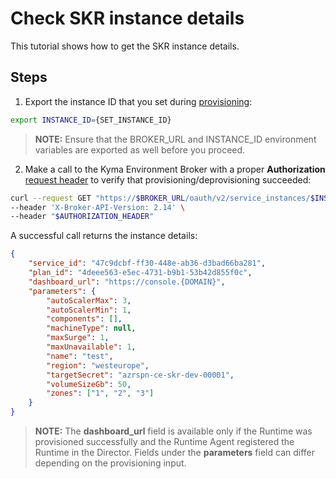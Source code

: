 # Check SKR instance details

This tutorial shows how to get the SKR instance details.

## Steps

1. Export the instance ID that you set during [provisioning](./08-01-provisioning-kyma-environment.md):

```bash
export INSTANCE_ID={SET_INSTANCE_ID}
```

> **NOTE:** Ensure that the BROKER_URL and INSTANCE_ID environment variables are exported as well before you proceed.

2. Make a call to the Kyma Environment Broker with a proper **Authorization** [request header](./03-05-authorization.md) to verify that provisioning/deprovisioning succeeded:

```bash
curl --request GET "https://$BROKER_URL/oauth/v2/service_instances/$INSTANCE_ID" \
--header 'X-Broker-API-Version: 2.14' \
--header "$AUTHORIZATION_HEADER"
```

A successful call returns the instance details:

```json
{
    "service_id": "47c9dcbf-ff30-448e-ab36-d3bad66ba281",
    "plan_id": "4deee563-e5ec-4731-b9b1-53b42d855f0c",
    "dashboard_url": "https://console.{DOMAIN}",
    "parameters": {
        "autoScalerMax": 3,
        "autoScalerMin": 1,
        "components": [],
        "machineType": null,
        "maxSurge": 1,
        "maxUnavailable": 1,
        "name": "test",
        "region": "westeurope",
        "targetSecret": "azrspn-ce-skr-dev-00001",
        "volumeSizeGb": 50,
        "zones": ["1", "2", "3"]
    }
}
```


>**NOTE:** The **dashboard_url** field is available only if the Runtime was provisioned successfully and the Runtime Agent registered the Runtime in the Director. Fields under the **parameters** field can differ depending on the provisioning input.
